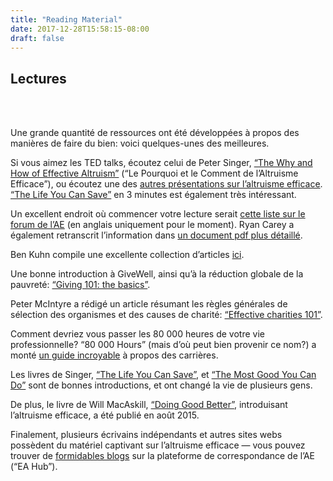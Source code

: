```yaml
---
title: "Reading Material"
date: 2017-12-28T15:58:15-08:00
draft: false
---
```


## Lectures
<br> <br>


Une grande quantité de ressources ont été développées à propos des manières de faire du bien: voici quelques-unes des meilleures.

Si vous aimez les TED talks, écoutez celui de Peter Singer, [“The Why and How of Effective Altruism”](https://www.youtube.com/watch?v=Diuv3XZQXyc) (“Le Pourquoi et le Comment de l’Altruisme Efficace”), ou écoutez une des [autres présentations sur l’altruisme efficace](http://effective-altruism.wikia.com/wiki/List_of_EA_Presentations). [“The Life You Can Save”](https://www.youtube.com/watch?v=onsIdBanynY) en 3 minutes est également très intéressant.

Un excellent endroit où commencer votre lecture serait [cette liste sur le forum de l’AE](http://www.effective-altruism.com/ea/6x/introduction_to_effective_altruism/) (en anglais uniquement pour le moment). Ryan Carey a également retranscrit l’information dans [un document pdf plus détaillé](http://www.careyryan.com/files/EA_Handbook.pdf).

Ben Kuhn compile une excellente collection d’articles [ici](http://www.benkuhn.net/ea-reading).

Une bonne introduction à GiveWell, ainsi qu’à la réduction globale de la pauvreté: [“Giving 101: the basics”](http://www.givewell.org/giving101).

Peter McIntyre a rédigé un article résumant les règles générales de sélection des organismes et des causes de charité: [“Effective charities 101”](http://mcntyr.com/effective-charities-101/).

Comment devriez vous passer les 80 000 heures de votre vie professionnelle? “80 000 Hours” (mais d’où peut bien provenir ce nom?) a monté [un guide incroyable](https://80000hours.org/career-guide/) à propos des carrières. 

Les livres de Singer, [“The Life You Can Save”](https://www.amazon.ca/Life-You-Can-Save-Poverty/dp/0812981561/), et [“The Most Good You Can Do”](https://www.amazon.ca/Most-Good-You-Can-Effective/dp/0300180276/) sont de bonnes introductions, et ont changé la vie de plusieurs gens.

De plus, le livre de Will MacAskill, [“Doing Good Better”](https://www.amazon.ca/Doing-Good-Better-Effective-Difference/dp/1592409105/), introduisant l’altruisme efficace, a été publié en août 2015.

Finalement, plusieurs écrivains indépendants et autres sites webs possèdent du matériel captivant sur l’altruisme efficace — vous pouvez trouver de [formidables blogs](https://eahub.org/links#blogs) sur la plateforme de correspondance de l’AE (“EA Hub”).